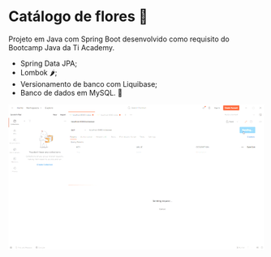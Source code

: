# Catálogo de flores 🌸
Projeto em Java com Spring Boot desenvolvido como requisito do Bootcamp Java da Ti Academy. <br>

- Spring Data JPA; <br>
- Lombok 🌶; <br>
- Versionamento de banco com Liquibase; <br>
- Banco de dados em MySQL. 🐬

<img src="https://github.com/kassiazama/CatalogoDeFlores/blob/main/assets/postman_flores_api.gif">
